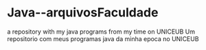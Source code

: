 # Java--arquivosFaculdade
a repository with my java programs from my time on UNICEUB
Um repositorio com meus programas java da minha epoca no UNICEUB
